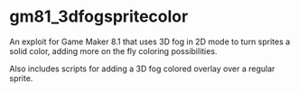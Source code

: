 # gm81_3dfogspritecolor
An exploit for Game Maker 8.1 that uses 3D fog in 2D mode to turn sprites a solid color, adding more on the fly coloring possibilities.

Also includes scripts for adding a 3D fog colored overlay over a regular sprite.
